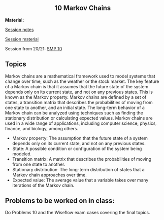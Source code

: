 <h2 align="center">10 Markov Chains</h2>

**Material:**

[Session notes](https://drive.google.com/file/d/1mLSXpKfc34urRq1iS8nJ_Mgf5STyTNNa/view?usp=sharing)

[Session material](https://viaucdk-my.sharepoint.com/:f:/g/personal/rib_viauc_dk/EuqNIuAYAltDmfXlB9l-DpMBTP5g7G1XrHFCqcXim9OfNQ?e=pbUO6r)

Session from 20/21: [SMP 10](https://youtu.be/18PY0ogn5yI)

## Topics

Markov chains are a mathematical framework used to model systems that change over time, such as the weather or the stock market. The key feature of a Markov chain is that it assumes that the future state of the system depends only on its current state, and not on any previous states. This is known as the Markov property. Markov chains are defined by a set of states, a transition matrix that describes the probabilities of moving from one state to another, and an initial state. The long-term behavior of a Markov chain can be analyzed using techniques such as finding the stationary distribution or calculating expected values. Markov chains are used in a wide range of applications, including computer science, physics, finance, and biology, among others.

- Markov property: The assumption that the future state of a system depends only on its current state, and not on any previous states.
- State: A possible condition or configuration of the system being modeled.
- Transition matrix: A matrix that describes the probabilities of moving from one state to another.
- Stationary distribution: The long-term distribution of states that a Markov chain approaches over time.
- Expected value: The average value that a variable takes over many iterations of the Markov chain.

## Problems to be worked on in class:

Do Problems 10 and the Wiseflow exam cases covering the final topics.



